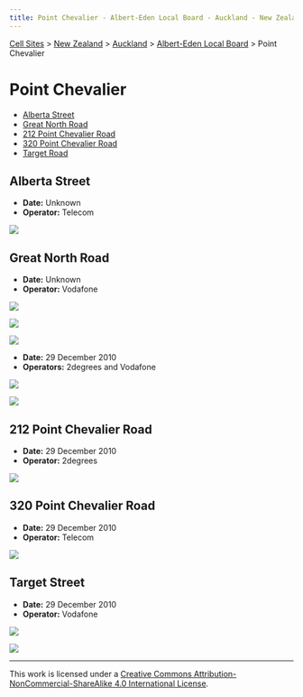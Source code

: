 ```yaml
---
title: Point Chevalier - Albert-Eden Local Board - Auckland - New Zealand - Cell Sites
---
```


[Cell Sites](../../../) > [New Zealand](../../) > [Auckland](../) > [Albert-Eden Local Board](./) > Point Chevalier

# Point Chevalier

* [Alberta Street](#alberta-street)
* [Great North Road](#great-north-road)
* [212 Point Chevalier Road](#212-point-chevalier-road)
* [320 Point Chevalier Road](#320-point-chevalier-road)
* [Target Road](#target-road)

## Alberta Street

* **Date:** Unknown
* **Operator:** Telecom

![](https://f001.backblazeb2.com/file/CellSites/NZ/AUK/Albert-Eden/20171114-130312.jpg)

## Great North Road

* **Date:** Unknown
* **Operator:** Vodafone

![](https://f001.backblazeb2.com/file/CellSites/NZ/AUK/Albert-Eden/20171114-130312b.jpg)

![](https://f001.backblazeb2.com/file/CellSites/NZ/AUK/Albert-Eden/20171114-130312c.jpg)

![](https://f001.backblazeb2.com/file/CellSites/NZ/AUK/Albert-Eden/20171114-130312a.jpg)

* **Date:** 29 December 2010
* **Operators:** 2degrees and Vodafone

![](https://f001.backblazeb2.com/file/CellSites/NZ/AUK/Albert-Eden/20101229-151538.jpg)

![](https://f001.backblazeb2.com/file/CellSites/NZ/AUK/Albert-Eden/20101229-151310.jpg)

## 212 Point Chevalier Road

* **Date:** 29 December 2010
* **Operator:** 2degrees

![](https://f001.backblazeb2.com/file/CellSites/NZ/AUK/Albert-Eden/20101229-135802.jpg)

## 320 Point Chevalier Road

* **Date:** 29 December 2010
* **Operator:** Telecom

![](https://f001.backblazeb2.com/file/CellSites/NZ/AUK/Albert-Eden/20101229-140659.jpg)

## Target Street

* **Date:** 29 December 2010
* **Operator:** Vodafone

![](https://f001.backblazeb2.com/file/CellSites/NZ/AUK/Albert-Eden/20101229-141959.jpg)

![](https://f001.backblazeb2.com/file/CellSites/NZ/AUK/Albert-Eden/20101229-142939.jpg)


---

This work is licensed under a [Creative Commons Attribution-NonCommercial-ShareAlike 4.0 International License](http://creativecommons.org/licenses/by-nc-sa/4.0/).
